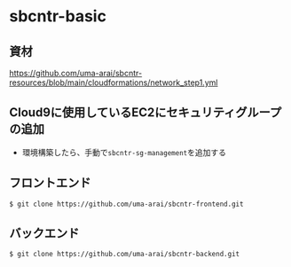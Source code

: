 # sbcntr-basic

## 資材
https://github.com/uma-arai/sbcntr-resources/blob/main/cloudformations/network_step1.yml

## Cloud9に使用しているEC2にセキュリティグループの追加
- 環境構築したら、手動で`sbcntr-sg-management`を追加する

## フロントエンド
```
$ git clone https://github.com/uma-arai/sbcntr-frontend.git
```
## バックエンド
```
$ git clone https://github.com/uma-arai/sbcntr-backend.git
```
